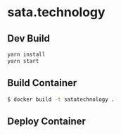 # sata.technology

## Dev Build

``` sh
yarn install
yarn start
```

## Build Container

``` sh
$ docker build -t satatechnology .
```

## Deploy Container

``` sh

```